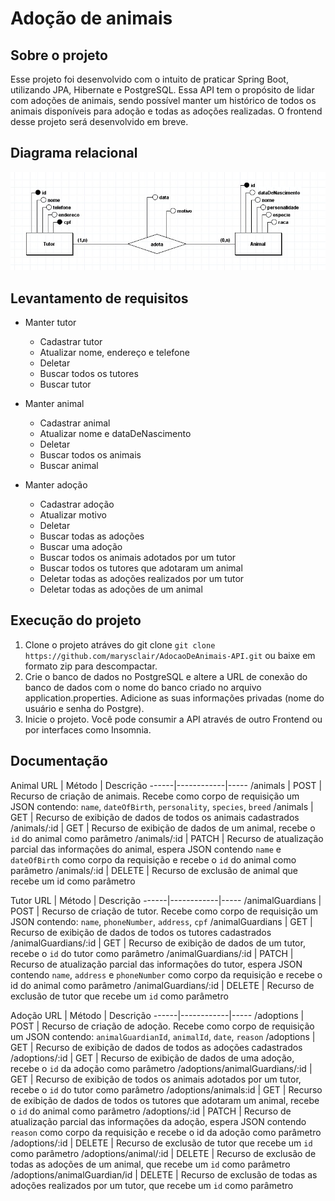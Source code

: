 # Adoção de animais

## Sobre o projeto
Esse projeto foi desenvolvido com o intuito de praticar Spring Boot, 
utilizando JPA, Hibernate e PostgreSQL. Essa API tem o propósito de lidar com adoções de animais, sendo possível manter um histórico de todos os animais disponíveis para adoção e todas as adoções realizadas. O frontend desse projeto será desenvolvido em breve.

## Diagrama relacional
![Diagrama relacional](diagramaRelacional.png)

## Levantamento de requisitos

* Manter tutor
  * Cadastrar tutor
  * Atualizar nome, endereço e telefone
  * Deletar
  * Buscar todos os tutores
  * Buscar tutor

* Manter animal
  * Cadastrar animal
  * Atualizar nome e dataDeNascimento
  * Deletar
  * Buscar todos os animais
  * Buscar animal

* Manter adoção
  * Cadastrar adoção
  * Atualizar motivo
  * Deletar
  * Buscar todas as adoções
  * Buscar uma adoção
  * Buscar todos os animais adotados 
  por um tutor
  * Buscar todos os tutores que adotaram um animal
  * Deletar todas as adoções realizados por um tutor
  * Deletar todas as adoções de um animal

## Execução do projeto

1. Clone o projeto atráves do git clone `git clone https://github.com/marysclair/AdocaoDeAnimais-API.git` ou baixe em formato zip para descompactar. 
2. Crie o banco de dados no PostgreSQL e altere a URL de conexão do banco de dados com o nome do banco criado no arquivo application.properties. Adicione as suas informações privadas (nome do usuário e senha do Postgre).  
3. Inicie o projeto. Você pode consumir a API através de outro Frontend ou por interfaces como Insomnia.

## Documentação

Animal
URL	| Método | Descrição
------|------------|-----
/animals |	POST |	Recurso de criação de animais. Recebe como corpo de requisição um JSON contendo: `name`, `dateOfBirth`, `personality`, `species`, `breed`
/animals	| GET |	Recurso de exibição de dados de todos os animais cadastrados
/animals/:id |	GET	| Recurso de exibição de dados de um animal, recebe o `id` do animal como parâmetro
/animals/:id |	PATCH	| Recurso de atualização parcial das informações do animal, espera JSON contendo `name` e `dateOfBirth` como corpo da requisição e recebe o `id` do animal como parâmetro
/animals/:id	| DELETE |	Recurso de exclusão de animal que recebe um id como parâmetro


Tutor
URL	| Método | Descrição
------|------------|-----
/animalGuardians |	POST |	Recurso de criação de tutor. Recebe como corpo de requisição um JSON contendo: `name`, `phoneNumber`, `address`, `cpf`
/animalGuardians	| GET |	Recurso de exibição de dados de todos os tutores cadastrados
/animalGuardians/:id |	GET	| Recurso de exibição de dados de um tutor, recebe o `id` do tutor como parâmetro
/animalGuardians/:id |	PATCH	| Recurso de atualização parcial das informações do tutor, espera JSON contendo `name`, `address` e `phoneNumber` como corpo da requisição e recebe o id do animal como parâmetro
/animalGuardians/:id	| DELETE |	Recurso de exclusão de tutor que recebe um `id` como parâmetro


Adoção
URL	| Método | Descrição
------|------------|-----
/adoptions |	POST |	Recurso de criação de adoção. Recebe como corpo de requisição um JSON contendo: `animalGuardianId`, `animalId`, `date`, `reason`
/adoptions	| GET |	Recurso de exibição de dados de todos as adoções cadastrados
/adoptions/:id |	GET	| Recurso de exibição de dados de uma adoção, recebe o `id` da adoção como parâmetro
/adoptions/animalGuardians/:id |	GET	| Recurso de exibição de todos os animais adotados por um tutor, recebe o `id` do tutor como parâmetro
/adoptions/animals:id |	GET	| Recurso de exibição de dados de todos os tutores que adotaram um animal, recebe o `id` do animal como parâmetro
/adoptions/:id |	PATCH	| Recurso de atualização parcial das informações da adoção, espera JSON contendo `reason` como corpo da requisição e recebe o id da adoção como parâmetro
/adoptions/:id	| DELETE |	Recurso de exclusão de tutor que recebe um `id` como parâmetro
/adoptions/animal/:id	| DELETE |	Recurso de exclusão de todas as adoções de um animal, que recebe um `id` como parâmetro
/adoptions/animalGuardian/id	| DELETE |	Recurso de exclusão de todas as adoções realizados por um tutor, que recebe um `id` como parâmetro

